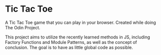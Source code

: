 # Tic Tac Toe
A Tic Tac Toe game that you can play in your browser.
Created while doing The Odin Project.

This project aims to utilize the recently learned methods in JS, including Factory Functions and Module Patterns, as well as the concept of conclusion.
The goal is to have as little global code as possible.



